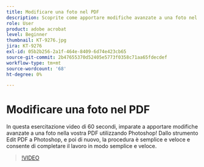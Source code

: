 ```yaml
---
title: Modificare una foto nel PDF
description: Scoprite come apportare modifiche avanzate a una foto nel PDF con Photoshop
role: User
product: adobe acrobat
level: Beginner
thumbnail: KT-9276.jpg
jira: KT-9276
exl-id: 05b2b256-2a1f-464e-8409-6d74e423cb65
source-git-commit: 2b47655370d52405e5773f0358c71aa65fdecdef
workflow-type: tm+mt
source-wordcount: '68'
ht-degree: 0%

---
```


# Modificare una foto nel PDF

In questa esercitazione video di 60 secondi, imparate a apportare modifiche avanzate a una foto nella vostra PDF utilizzando Photoshop! Dallo strumento Edit PDF a Photoshop, e poi di nuovo, la procedura è semplice e veloce e consente di completare il lavoro in modo semplice e veloce.

>[!VIDEO](https://video.tv.adobe.com/v/338276?quality=12&learn=on&hidetitle=true)

